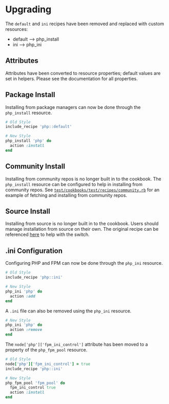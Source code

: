 # Upgrading

The `default` and `ini` recipes have been removed and replaced with custom resources:

- default --> php_install
- ini     --> php_ini

## Attributes

Attributes have been converted to resource properties; default values are set in helpers. Please see the documentation for all properties.

## Package Install

Installing from package managers can now be done through the `php_install` resource.

```ruby
# Old Style
include_recipe 'php::default'
```

```ruby
# New Style
php_install 'php' do
  action :install
end
```

## Community Install

Installing from community repos is no longer built in to the cookbook. The `php_install` resource can be configured to help in installing from community repos. See [`test/cookbooks/test/recipes/community.rb`](https://github.com/sous-chefs/php/tree/main/test/cookbooks/test/recipes/community.rb) for an example of fetching and installing from community repos.

## Source Install

Installing from source is no longer built in to the cookbook. Users should manage installation from source on their own. The original recipe can be referenced [here](https://github.com/sous-chefs/php/blob/9.2.16/recipes/source.rb) to help with the switch.

## .ini Configuration

Configuring PHP and FPM can now be done through the `php_ini` resource.

```ruby
# Old Style
include_recipe 'php::ini'
```

```ruby
# New Style
php_ini 'php' do
  action :add
end
```

A `.ini` file can also be removed using the `php_ini` resource.

```ruby
# New Style
php_ini 'php' do
  action :remove
end
```

The `node['php']['fpm_ini_control']` attribute has been moved to a property of the `php_fpm_pool` resource.

```ruby
# Old Style
node['php']['fpm_ini_control'] = true
include_recipe 'php::ini'
```

```ruby
# New Style
php_fpm_pool 'fpm_pool' do
  fpm_ini_control true
  action :install
end
```
